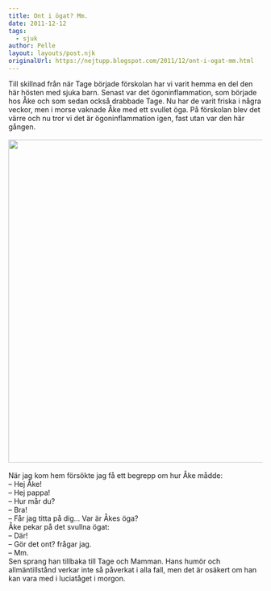 ```yaml
---
title: Ont i ögat? Mm.
date: 2011-12-12
tags: 
  - sjuk	
author: Pelle
layout: layouts/post.njk
originalUrl: https://nejtupp.blogspot.com/2011/12/ont-i-ogat-mm.html
---
```


<div class="separator" style="clear: both; text-align: left;">Till skillnad från när Tage började förskolan har vi varit hemma en del den här hösten med sjuka barn. Senast var det ögoninflammation, som började hos Åke och som sedan också drabbade Tage. Nu har de varit friska i några veckor, men i morse vaknade Åke med ett svullet öga. På förskolan blev det värre och nu tror vi det är ögoninflammation igen, fast utan var den här gången.</div><div class="separator" style="clear: both; text-align: left;"><br></div><div class="separator" style="clear: both; text-align: center;"><img src="../../../../img/Hemma+i+advent-_MG_0138.jpg" width="640"></div><br>När jag kom hem försökte jag få ett begrepp om hur Åke mådde:<br>– Hej Åke!<br>– Hej pappa!<br>– Hur mår du?<br>– Bra!<br>– Får jag titta på dig... Var är Åkes öga?<br>Åke pekar på det svullna ögat:<br>– Där!<br>– Gör det ont? frågar jag.<br>– Mm.<br>Sen sprang han tillbaka till Tage och Mamman. Hans humör och allmäntillstånd verkar inte så påverkat i alla fall, men det är osäkert om han kan vara med i luciatåget i morgon.
<!-- no comments on this post -->